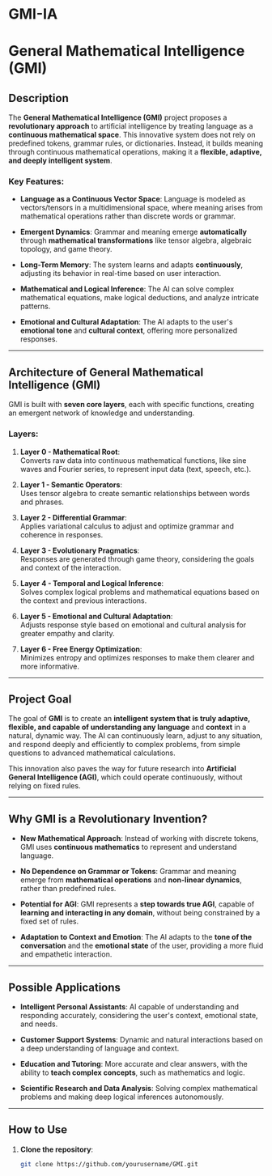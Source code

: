 # GMI-IA
# **General Mathematical Intelligence (GMI)**

## **Description**

The **General Mathematical Intelligence (GMI)** project proposes a **revolutionary approach** to artificial intelligence by treating language as a **continuous mathematical space**. This innovative system does not rely on predefined tokens, grammar rules, or dictionaries. Instead, it builds meaning through continuous mathematical operations, making it a **flexible, adaptive, and deeply intelligent system**.

### **Key Features**:

- **Language as a Continuous Vector Space**: Language is modeled as vectors/tensors in a multidimensional space, where meaning arises from mathematical operations rather than discrete words or grammar.
  
- **Emergent Dynamics**: Grammar and meaning emerge **automatically** through **mathematical transformations** like tensor algebra, algebraic topology, and game theory.

- **Long-Term Memory**: The system learns and adapts **continuously**, adjusting its behavior in real-time based on user interaction.

- **Mathematical and Logical Inference**: The AI can solve complex mathematical equations, make logical deductions, and analyze intricate patterns.

- **Emotional and Cultural Adaptation**: The AI adapts to the user's **emotional tone** and **cultural context**, offering more personalized responses.

---

## **Architecture of General Mathematical Intelligence (GMI)**

GMI is built with **seven core layers**, each with specific functions, creating an emergent network of knowledge and understanding.

### **Layers**:

1. **Layer 0 - Mathematical Root**:  
   Converts raw data into continuous mathematical functions, like sine waves and Fourier series, to represent input data (text, speech, etc.).

2. **Layer 1 - Semantic Operators**:  
   Uses tensor algebra to create semantic relationships between words and phrases.

3. **Layer 2 - Differential Grammar**:  
   Applies variational calculus to adjust and optimize grammar and coherence in responses.

4. **Layer 3 - Evolutionary Pragmatics**:  
   Responses are generated through game theory, considering the goals and context of the interaction.

5. **Layer 4 - Temporal and Logical Inference**:  
   Solves complex logical problems and mathematical equations based on the context and previous interactions.

6. **Layer 5 - Emotional and Cultural Adaptation**:  
   Adjusts response style based on emotional and cultural analysis for greater empathy and clarity.

7. **Layer 6 - Free Energy Optimization**:  
   Minimizes entropy and optimizes responses to make them clearer and more informative.

---

## **Project Goal**

The goal of **GMI** is to create an **intelligent system that is truly adaptive, flexible, and capable of understanding any language** and **context** in a natural, dynamic way. The AI can continuously learn, adjust to any situation, and respond deeply and efficiently to complex problems, from simple questions to advanced mathematical calculations.

This innovation also paves the way for future research into **Artificial General Intelligence (AGI)**, which could operate continuously, without relying on fixed rules.

---

## **Why GMI is a Revolutionary Invention?**

- **New Mathematical Approach**: Instead of working with discrete tokens, GMI uses **continuous mathematics** to represent and understand language.
  
- **No Dependence on Grammar or Tokens**: Grammar and meaning emerge from **mathematical operations** and **non-linear dynamics**, rather than predefined rules.

- **Potential for AGI**: GMI represents a **step towards true AGI**, capable of **learning and interacting in any domain**, without being constrained by a fixed set of rules.

- **Adaptation to Context and Emotion**: The AI adapts to the **tone of the conversation** and the **emotional state** of the user, providing a more fluid and empathetic interaction.

---

## **Possible Applications**

- **Intelligent Personal Assistants**: AI capable of understanding and responding accurately, considering the user's context, emotional state, and needs.
  
- **Customer Support Systems**: Dynamic and natural interactions based on a deep understanding of language and context.

- **Education and Tutoring**: More accurate and clear answers, with the ability to **teach complex concepts**, such as mathematics and logic.

- **Scientific Research and Data Analysis**: Solving complex mathematical problems and making deep logical inferences autonomously.

---

## **How to Use**

1. **Clone the repository**:
   ```bash
   git clone https://github.com/yourusername/GMI.git
